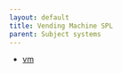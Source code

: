 ```yaml
---
layout: default
title: Vending Machine SPL
parent: Subject systems
---
```



- [vm](https://github.com/damascenodiego/learningFFSM/tree/master/FFSM_diff/Benchmark_SPL/vm)

